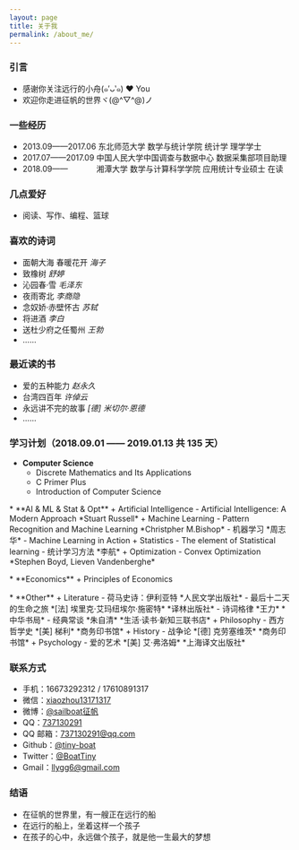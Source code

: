 ```yaml
---
layout: page
title: 关于我
permalink: /about_me/
---
```


### 引言
* 感谢你关注远行的小舟(๑′ᴗ‵๑)  ❤ You
* 欢迎你走进征帆的世界ヾ(@^▽^@)ノ

### 一些经历

* 2013.09——2017.06 东北师范大学 数学与统计学院 统计学 理学学士
* 2017.07——2017.09 中国人民大学中国调查与数据中心 数据采集部项目助理
* 2018.09——&nbsp;&nbsp;&nbsp;&nbsp;&nbsp;&nbsp;&nbsp;&nbsp;&nbsp;&nbsp;&nbsp;&nbsp;&nbsp;湘潭大学 数学与计算科学学院 应用统计专业硕士 在读

### 几点爱好

* 阅读、写作、编程、篮球

### 喜欢的诗词

* 面朝大海 春暖花开 *海子*
* 致橡树 *舒婷*
* 沁园春·雪 *毛泽东*
* 夜雨寄北 *李商隐*
* 念奴娇·赤壁怀古 *苏轼*
* 将进酒 *李白*
* 送杜少府之任蜀州 *王勃*
* ……

### 最近读的书

* 爱的五种能力 *赵永久*
* 台湾四百年 *许倬云*
* 永远讲不完的故事 *[德] 米切尔·恩德*
* ……

### 学习计划（2018.09.01 —— 2019.01.13 共 135 天）

* **Computer Science**
	+ Discrete Mathematics and Its Applications
	+ C Primer Plus
	+ Introduction of Computer Science
<p> </p>
* **AI & ML & Stat & Opt**
	+ Artificial Intelligence
		- Artificial Intelligence: A Modern Approach *Stuart Russell*
	+ Machine Learning
		- Pattern Recognition and Machine Learning *Christpher M.Bishop*
		- 机器学习 *周志华*
		- Machine Learning in Action
	+ Statistics
		- The element of Statistical learning
	    - 统计学习方法 *李航*
	+ Optimization
		- Convex Optimization *Stephen Boyd, Lieven Vandenberghe*
<p> </p>
* **Economics**
	+ Principles of Economics 
<p> </p>
* **Other**
	+ Literature   
		- 荷马史诗：伊利亚特 *人民文学出版社*
		- 最后十二天的生命之旅 *[法] 埃里克·艾玛纽埃尔·施密特* *译林出版社*
		- 诗词格律 *王力* *中华书局*
		- 经典常谈 *朱自清* *生活·读书·新知三联书店*		
	+ Philosophy
		- 西方哲学史 *[美] 梯利* *商务印书馆*
	+ History
		- 战争论 *[德] 克劳塞维茨* *商务印书馆*
	+ Psychology
		- 爱的艺术 *[美] 艾·弗洛姆* *上海译文出版社*

### 联系方式

* 手机：16673292312 / 17610891317
* 微信：[xiaozhou13171317](https://www.longzf.com/assets/img/about_me/wechat.jpg)
* 微博：[@sailboat征帆](https://weibo.com/u/3167301301?refer_flag=1001030102_&is_hot=1)
* QQ：[737130291](https://www.longzf.com/assets/img/about_me/qq.jpg)
* QQ 邮箱：[737130291@qq.com](https://mail.qq.com)
* Github：[@tiny-boat](https://github.com/tiny-boat)
* Twitter：[@BoatTiny](https://twitter.com/BoatTiny)
* Gmail：[llygg6@gmail.com](https://mail.google.com/mail)

### 结语

* 在征帆的世界里，有一艘正在远行的船
* 在远行的船上，坐着这样一个孩子
* 在孩子的心中，永远做个孩子，就是他一生最大的梦想